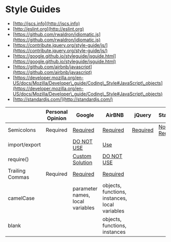 # Style Guides

* [http://jscs.info](http://jscs.info)
* [http://eslint.org](http://eslint.org)
* [https://github.com/rwaldron/idiomatic.js](https://github.com/rwaldron/idiomatic.js)
* [https://contribute.jquery.org/style-guide/js/](https://contribute.jquery.org/style-guide/js/)
* [https://google.github.io/styleguide/jsguide.html](https://google.github.io/styleguide/jsguide.html)
* [https://github.com/airbnb/javascript](https://github.com/airbnb/javascript)
* [https://developer.mozilla.org/en-US/docs/Mozilla/Developer\_guide/Coding\_Style#JavaScript\_objects](https://developer.mozilla.org/en-US/docs/Mozilla/Developer\_guide/Coding\_Style#JavaScript\_objects)
* [http://standardjs.com/](http://standardjs.com/)

|                 | Personal Opinion | Google                                                                                          | AirBNB                                                            | jQuery                                                               | Standard                                                     |
| --------------- | ---------------- | ----------------------------------------------------------------------------------------------- | ----------------------------------------------------------------- | -------------------------------------------------------------------- | ------------------------------------------------------------ |
| Semicolons      | Required         | [Required](https://google.github.io/styleguide/jsguide.html#formatting-semicolons-are-required) | [Required](https://github.com/airbnb/javascript#semicolons)       | [Required](https://contribute.jquery.org/style-guide/js/#semicolons) | [Not Required](https://github.com/feross/standard#the-rules) |
| import/export   |                  | [DO NOT USE](https://google.github.io/styleguide/jsguide.html#file-es6-modules)                 | [Use](https://github.com/airbnb/javascript#modules)               |                                                                      |                                                              |
| require()       |                  | [Custom Solution](https://google.github.io/styleguide/jsguide.html#file-es6-modules)            | [DO NOT USE](https://github.com/airbnb/javascript#modules)        |                                                                      |                                                              |
| Trailing Commas | Required         | [Required](https://google.github.io/styleguide/jsguide.html#features-arrays-trailing-comma)     | [Required](https://github.com/airbnb/javascript#commas--dangling) |                                                                      |                                                              |
| camelCase       |                  | parameter names, local variables                                                                | objects, functions, instances, local variables                    |                                                                      |                                                              |
| blank           |                  |                                                                                                 | objects, functions, instances                                     |                                                                      |                                                              |

##
